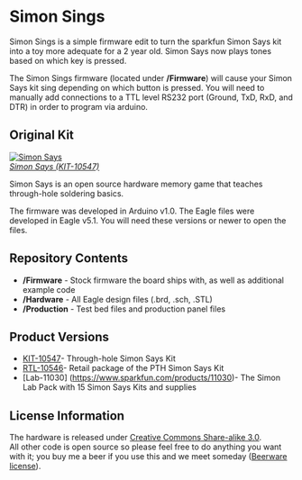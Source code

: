 Simon Sings
==========

Simon Sings is a simple firmware edit to turn the sparkfun Simon Says kit into a toy more adequate for a 2 year old.  Simon Says now plays tones based on which key is pressed.

The Simon Sings firmware (located under **/Firmware**) will cause your Simon Says kit sing depending on which button is pressed. You will need to manually add connections to a TTL level RS232 port (Ground, TxD, RxD, and DTR) in order to program via arduino.

Original Kit
------------

[![Simon Says](https://dlnmh9ip6v2uc.cloudfront.net/images/products/1/0/5/4/7/Simon_Action.jpg)  
*Simon Says (KIT-10547)*](https://www.sparkfun.com/products/10547)

Simon Says is an open source hardware memory game that teaches through-hole soldering basics. 

The firmware was developed in Arduino v1.0. The Eagle files were developed in Eagle v5.1. You will need these versions or newer to open the files. 

Repository Contents
-------------------

* **/Firmware** - Stock firmware the board ships with, as well as additional example code 
* **/Hardware** - All Eagle design files (.brd, .sch, .STL)
* **/Production** - Test bed files and production panel files


Product Versions
----------------
* [KIT-10547](https://www.sparkfun.com/products/10547)- Through-hole Simon Says Kit
* [RTL-10546](https://www.sparkfun.com/products/10546)- Retail package of the PTH Simon Says Kit
* [Lab-11030] (https://www.sparkfun.com/products/11030)- The Simon Lab Pack with 15 Simon Says Kits and supplies

License Information
-------------------
The hardware is released under [Creative Commons Share-alike 3.0](http://creativecommons.org/licenses/by-sa/3.0/).  
All other code is open source so please feel free to do anything you want with it; you buy me a beer if you use this and we meet someday ([Beerware license](http://en.wikipedia.org/wiki/Beerware)).
